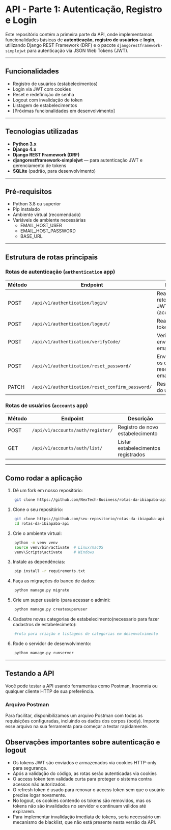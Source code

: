 # API - Parte 1: Autenticação, Registro e Login

Este repositório contém a primeira parte da API, onde implementamos funcionalidades básicas de **autenticação**, **registro de usuários** e **login**, utilizando Django REST Framework (DRF) e o pacote `djangorestframework-simplejwt` para autenticação via JSON Web Tokens (JWT).

---

## Funcionalidades
- Registro de usuários (estabelecimentos)
- Login via JWT com cookies
- Reset e redefinição de senha
- Logout com invalidação de token
- Listagem de estabelecimentos
- [Próximas funcionalidades em desenvolvimento]

---

## Tecnologias utilizadas

- **Python 3.x**
- **Django 4.x**
- **Django REST Framework (DRF)**
- **djangorestframework-simplejwt** — para autenticação JWT e gerenciamento de tokens
- **SQLite** (padrão, para desenvolvimento)

---

## Pré-requisitos
- Python 3.8 ou superior
- Pip instalado
- Ambiente virtual (recomendado)
- Variáveis de ambiente necessárias
    - EMAIL_HOST_USER
    - EMAIL_HOST_PASSWORD
    - BASE_URL

---

## Estrutura de rotas principais

### Rotas de autenticação (`authentication` app)

| Método | Endpoint                                | Descrição                                             |
|--------|----------------------------------------|-------------------------------------------------------|
| POST   | `/api/v1/authentication/login/`        | Realiza login, retorna tokens JWT (access+refresh)  |
| POST   | `/api/v1/authentication/logout/`       | Realiza logout token            |
| POST   | `/api/v1/authentication/verifyCode/` | Verifica codigo enviado por email         |
| POST  | `/api/v1/authentication/reset_password/` | Envia o link com os dados de reset para o email do usuário         |
| PATCH   | `/api/v1/authentication/reset_confirm_password/` | Reseta a senha do usuário         |
### Rotas de usuários (`accounts` app)

| Método | Endpoint                       | Descrição                      |
|--------|-------------------------------|-------------------------------|
| POST   | `/api/v1/accounts/auth/register/` | Registro de novo estabelecimento |
| GET    | `/api/v1/accounts/auth/list/`     | Listar estabelecimentos registrados |


---

## Como rodar a aplicação

1. Dê um fork em nosso repositório:

```bash
    git clone https://github.com/NexTech-Business/rotas-da-ibiapaba-api.git
```

1. Clone o seu repositório:

```bash
    git clone https://github.com/seu-repositorio/rotas-da-ibiapaba-api.git
    cd rotas-da-ibiapaba-api
```

2. Crie o ambiente virtual:

```bash
    python -m venv venv
    source venv/bin/activate  # Linux/macOS
    venv\Scripts\activate     # Windows
```

3. Instale as dependências:

```bash
    pip install -r requirements.txt
```

4. Faça as migrações do banco de dados:

```bash
    python manage.py migrate
```

5. Crie um super usuário (para acessar o admin):

```bash
    python manage.py createsuperuser
```

4. Cadastre novas categorias de estabelecimento(necessario para fazer cadastros de estabelecimeto):
```bash
    #rota para criação e listagens de categorias em desenvolvimento
```

6. Rode o servidor de desenvolvimento:
```bash
    python manage.py runserver
```
---

## Testando a API
Você pode testar a API usando ferramentas como Postman, Insomnia ou qualquer cliente HTTP de sua preferência.

### Arquivo Postman
Para facilitar, disponibilizamos um arquivo Postman com todas as requisições configuradas, incluindo os dados dos corpos (body). Importe esse arquivo na sua ferramenta para começar a testar rapidamente.

## Observações importantes sobre autenticação e logout

- Os tokens JWT são enviados e armazenados via cookies HTTP-only para segurança.  
- Após a validação do código, as rotas serão autenticadas via cookies  
- O access token tem validade curta para proteger o sistema contra acessos não autorizados.  
- O refresh token é usado para renovar o access token sem que o usuário precise logar novamente.  
- No logout, os cookies contendo os tokens são removidos, mas os tokens não são invalidados no servidor e continuam válidos até expirarem.  
- Para implementar invalidação imediata de tokens, seria necessário um mecanismo de blacklist, que não está presente nesta versão da API.